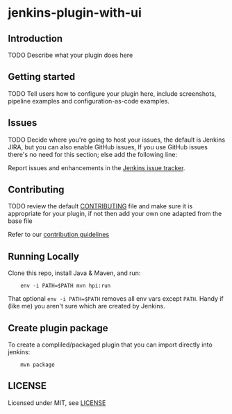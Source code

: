 # jenkins-plugin-with-ui

## Introduction

TODO Describe what your plugin does here

## Getting started

TODO Tell users how to configure your plugin here, include screenshots, pipeline examples and
configuration-as-code examples.

## Issues

TODO Decide where you're going to host your issues, the default is Jenkins JIRA, but you can also enable GitHub issues,
If you use GitHub issues there's no need for this section; else add the following line:

Report issues and enhancements in the [Jenkins issue tracker](https://issues.jenkins-ci.org/).

## Contributing

TODO review the default [CONTRIBUTING](https://github.com/jenkinsci/.github/blob/master/CONTRIBUTING.md) file and make sure it is appropriate for your plugin, if not then add your own one adapted from the base file

Refer to our [contribution guidelines](https://github.com/jenkinsci/.github/blob/master/CONTRIBUTING.md)

## Running Locally

Clone this repo, install Java & Maven, and run:
```
    env -i PATH=$PATH mvn hpi:run
```
That optional `env -i PATH=$PATH` removes all env vars except `PATH`. Handy if (like me) you aren't sure which are created by Jenkins.

## Create plugin package
To create a compliled/packaged plugin that you can import directly into jenkins:
```
    mvn package
```

## LICENSE

Licensed under MIT, see [LICENSE](LICENSE.md)
